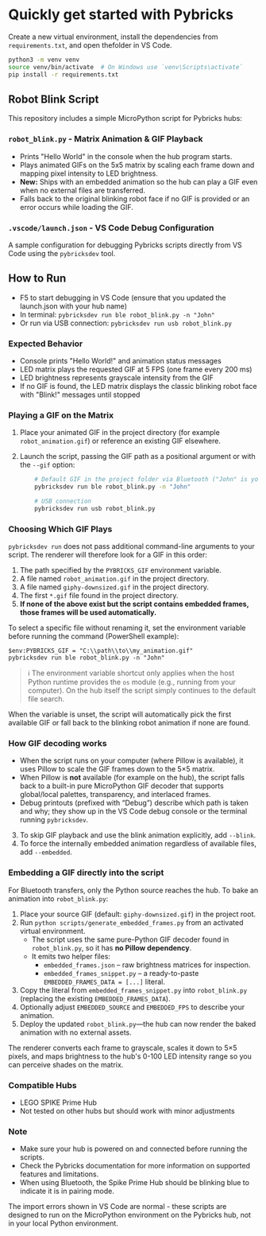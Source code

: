 # Quickly get started with Pybricks

Create a new virtual environment, install the dependencies from `requirements.txt`, and open thefolder in VS Code.

```bash
python3 -m venv venv
source venv/bin/activate  # On Windows use `venv\Scripts\activate`
pip install -r requirements.txt
```

## Robot Blink Script

This repository includes a simple MicroPython script for Pybricks hubs:

### `robot_blink.py` - Matrix Animation & GIF Playback
- Prints "Hello World" in the console when the hub program starts.
- Plays animated GIFs on the 5x5 matrix by scaling each frame down and mapping pixel intensity to LED brightness.
- **New:** Ships with an embedded animation so the hub can play a GIF even when no external files are transferred.
- Falls back to the original blinking robot face if no GIF is provided or an error occurs while loading the GIF.

### `.vscode/launch.json` - VS Code Debug Configuration
A sample configuration for debugging Pybricks scripts directly from VS Code using the `pybricksdev` tool.

## How to Run

- F5 to start debugging in VS Code (ensure that you updated the launch.json with your hub name)
- In terminal: ```pybricksdev run ble robot_blink.py -n "John"```
- Or run via USB connection: ```pybricksdev run usb robot_blink.py```

### Expected Behavior
- Console prints "Hello World!" and animation status messages
- LED matrix plays the requested GIF at 5 FPS (one frame every 200 ms)
- LED brightness represents grayscale intensity from the GIF
- If no GIF is found, the LED matrix displays the classic blinking robot face with "Blink!" messages until stopped

### Playing a GIF on the Matrix

1. Place your animated GIF in the project directory (for example `robot_animation.gif`) or reference an existing GIF elsewhere.
2. Launch the script, passing the GIF path as a positional argument or with the `--gif` option:

	```bash
		# Default GIF in the project folder via Bluetooth ("John" is your hub name)
		pybricksdev run ble robot_blink.py -n "John"

		# USB connection
		pybricksdev run usb robot_blink.py
	```

### Choosing Which GIF Plays

`pybricksdev run` does not pass additional command-line arguments to your script. The renderer will therefore look for a GIF in this order:

1. The path specified by the `PYBRICKS_GIF` environment variable.
2. A file named `robot_animation.gif` in the project directory.
3. A file named `giphy-downsized.gif` in the project directory.
4. The first `*.gif` file found in the project directory.
5. **If none of the above exist but the script contains embedded frames, those frames will be used automatically.**

To select a specific file without renaming it, set the environment variable before running the command (PowerShell example):

```pwsh
$env:PYBRICKS_GIF = "C:\\path\\to\\my_animation.gif"
pybricksdev run ble robot_blink.py -n "John"
```

> ℹ️ The environment variable shortcut only applies when the host Python runtime provides the `os` module (e.g., running from your computer). On the hub itself the script simply continues to the default file search.

When the variable is unset, the script will automatically pick the first available GIF or fall back to the blinking robot animation if none are found.

### How GIF decoding works

- When the script runs on your computer (where Pillow is available), it uses Pillow to scale the GIF frames down to the 5×5 matrix.
- When Pillow is **not** available (for example on the hub), the script falls back to a built-in pure MicroPython GIF decoder that supports global/local palettes, transparency, and interlaced frames.
- Debug printouts (prefixed with “Debug”) describe which path is taken and why; they show up in the VS Code debug console or the terminal running `pybricksdev`.

3. To skip GIF playback and use the blink animation explicitly, add `--blink`.
4. To force the internally embedded animation regardless of available files, add `--embedded`.

### Embedding a GIF directly into the script

For Bluetooth transfers, only the Python source reaches the hub. To bake an animation into `robot_blink.py`:

1. Place your source GIF (default: `giphy-downsized.gif`) in the project root.
2. Run `python scripts/generate_embedded_frames.py` from an activated virtual environment.
	 - The script uses the same pure-Python GIF decoder found in `robot_blink.py`, so it has **no Pillow dependency**.
	 - It emits two helper files:
		 - `embedded_frames.json` – raw brightness matrices for inspection.
		 - `embedded_frames_snippet.py` – a ready-to-paste `EMBEDDED_FRAMES_DATA = [...]` literal.
3. Copy the literal from `embedded_frames_snippet.py` into `robot_blink.py` (replacing the existing `EMBEDDED_FRAMES_DATA`).
4. Optionally adjust `EMBEDDED_SOURCE` and `EMBEDDED_FPS` to describe your animation.
5. Deploy the updated `robot_blink.py`—the hub can now render the baked animation with no external assets.

The renderer converts each frame to grayscale, scales it down to 5×5 pixels, and maps brightness to the hub's 0-100 LED intensity range so you can perceive shades on the matrix.

### Compatible Hubs

- LEGO SPIKE Prime Hub
- Not tested on other hubs but should work with minor adjustments

### Note
- Make sure your hub is powered on and connected before running the scripts.
- Check the Pybricks documentation for more information on supported features and limitations.
- When using Bluetooth, the Spike Prime Hub should be blinking blue to indicate it is in pairing mode.

The import errors shown in VS Code are normal - these scripts are designed to run on the MicroPython environment on the Pybricks hub, not in your local Python environment.
